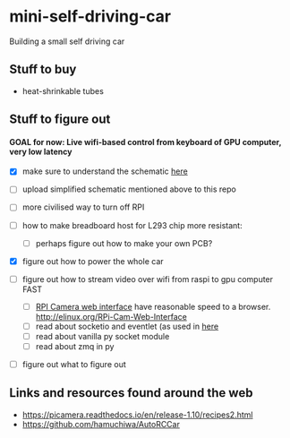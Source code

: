 # mini-self-driving-car
Building a small self driving car


## Stuff to buy
- heat-shrinkable tubes


## Stuff to figure out

#### GOAL for now: Live wifi-based control from keyboard of GPU computer, very low latency
- [x] make sure to understand the schematic [here](https://business.tutsplus.com/tutorials/controlling-dc-motors-using-python-with-a-raspberry-pi--cms-20051)
- [ ] upload simplified schematic mentioned above to this repo
- [ ] more civilised way to turn off RPI
- [ ] how to make breadboard host for L293 chip more resistant:
    - [ ] perhaps figure out how to make your own PCB?
- [x] figure out how to power the whole car
- [ ] figure out how to stream video over wifi from raspi to gpu computer FAST
    - [ ] [RPI Camera web interface](http://elinux.org/RPi-Cam-Web-Interface) have reasonable speed to a browser. http://elinux.org/RPi-Cam-Web-Interface 
    - [ ] read about socketio and eventlet (as used in [here](https://github.com/ghostFaceKillah/behavioral-cloning-self-driving-car/blob/master/drive.py)
    - [ ] read about vanilla py socket module
    - [ ] read about zmq in py
    
- [ ] figure out what to figure out


## Links and resources found around the web
- https://picamera.readthedocs.io/en/release-1.10/recipes2.html
- https://github.com/hamuchiwa/AutoRCCar
